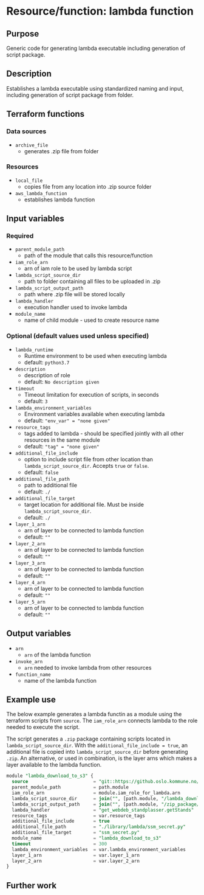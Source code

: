 # Resource/function: lambda function

## Purpose
Generic code for generating lambda executable including generation of script package.

## Description
Establishes a lambda executable using standardized naming and input, including generation of script package from folder. 

## Terraform functions

### Data sources
- `archive_file`
    - generates .zip file from folder

### Resources
- `local_file`
    - copies file from any location into .zip source folder
- `aws_lambda_function` 
    - establishes lambda function 

## Input variables
### Required
- `parent_module_path`
    - path of the module that calls this resource/function
- `iam_role_arn`
    - arn of iam role to be used by lambda script
- `lambda_script_source_dir`
    - path to folder containing all files to be uploaded in .zip
- `lambda_script_output_path`
    - path where .zip file will be stored locally
- `lambda_handler`
    - execution handler used to invoke lambda
- `module_name`
    - name of child module - used to create resource name

### Optional (default values used unless specified)
- `lambda_runtime`
    - Runtime environment to be used when executing lambda
    - default: `python3.7`
- `description`
    - description of role
    - default: `No description given`
- `timeout`
    - Timeout limitation for execution of scripts, in seconds
    - default: `3`
- `lambda_environment_variables`
    - Environment variables available when executing lambda
    - default: `"env_var" = "none given"`
- `resource_tags`
    - tags added to lambda - should be specified jointly with all other resources in the same module
    - default: `"tag" = "none given"`
- `additional_file_include`
    - option to include script file from other location than `lambda_script_source_dir`. Accepts `true` or `false`.
    - default: `false`
- `additional_file_path`
    - path to additional file
    - default: `./`
- `additional_file_target`
    - target location for additional file. Must be inside `lambda_script_source_dir`. 
    - default: `./`
- `layer_1_arn`
    - arn of layer to be connected to lambda function
    - default: `""`
- `layer_2_arn`
    - arn of layer to be connected to lambda function
    - default: `""`
- `layer_3_arn`
    - arn of layer to be connected to lambda function
    - default: `""`
- `layer_4_arn`
    - arn of layer to be connected to lambda function
    - default: `""`
- `layer_5_arn`
    - arn of layer to be connected to lambda function
    - default: `""`

## Output variables
- `arn`
    - `arn` of the lambda function
- `invoke_arn`
    - `arn` needed to invoke lambda from other resources
- `function_name`
    - name of the lambda function

## Example use
The below example generates a lambda functin as a module using the terraform scripts from `source`. The `iam_role_arn` connects lambda to the role needed to execute the script. 

The script generates a `.zip` package containing scripts located in `lambda_script_source_dir`. With the `additional_file_include = true`, an additional file is copied into `lambda_script_source_dir` before generating `.zip`. An alternative, or used in combination, is the layer arns which makes a layer available to the lambda function.

```sql
module "lambda_download_to_s3" {
  source                        = "git::https://github.oslo.kommune.no/REN/aws-reg-terraform-library//lambda?ref=0.24.dev"
  parent_module_path            = path.module
  iam_role_arn                  = module.iam_role_for_lambda.arn
  lambda_script_source_dir      = join("", [path.module, "/lambda_download_to_s3"])
  lambda_script_output_path     = join("", [path.module, "/zip_package/"])
  lambda_handler                = "get_webdeb_standplasser.getStands"
  resource_tags                 = var.resource_tags
  additional_file_include       = true
  additional_file_path          = "./library/lambda/ssm_secret.py"
  additional_file_target        = "ssm_secret.py"
  module_name                   = "lambda_download_to_s3"
  timeout                       = 300
  lambda_environment_variables  = var.lambda_environment_variables
  layer_1_arn                   = var.layer_1_arn
  layer_2_arn                   = var.layer_2_arn
}
```

## Further work
